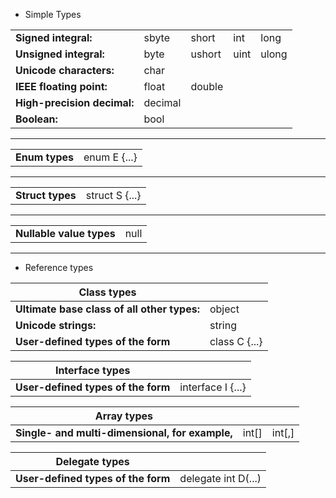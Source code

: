 * Simple Types

|                    |       |       |     |      |
|--------------------|-------|-------|-----|------|
|**Signed integral:** | sbyte | short | int | long |
|**Unsigned integral:**|byte|ushort|uint|ulong|
|**Unicode characters:**|char|
|**IEEE floating point:**|float|double|
|**High-precision decimal:**|decimal|
|**Boolean:**|bool|

---

|                    |       |     
|--------------------|------|
|**Enum types**|enum E {...}|

---

|                    |       |     
|--------------------|------|
|**Struct types**|struct S {...}|

---

|                    |       |     
|--------------------|------|
|**Nullable value types**|null|

---

* Reference types

| Class types        |       |  
|--------------------|-------|
|**Ultimate base class of all other types:**|object|
|**Unicode strings:**|string|
|**User-defined types of the form**|class C {...}|

| Interface types        |       |  
|--------------------|-------|
|**User-defined types of the form**|interface I {...}|

| Array  types        |       |  |
|--------------------|-------|--|
|**Single- and multi-dimensional, for example,**|int[]|int[,]|

| Delegate   types        |       |  
|--------------------|-------|
|**User-defined types of the form**|delegate int D(...)|
